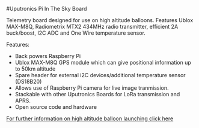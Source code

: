 <!--
---
name: Uputronics Pi In The Sky Board
class: board
type: gps,Radio
formfactor: HAT
manufacturer: Uputronics
description: Radio telemetry board for Raspberry Pi
url: http://www.pi-in-the-sky.com/
buy: https://store.uputronics.com/index.php?route=product/product&path=62&product_id=52
github: https://github.com/piinthesky
schematic: https://github.com/PiInTheSky/pits-hardware/blob/master/PiInTheSky-Mainboard-v2.4.sch
image: 'uputronics-pits.png'
pincount: 40
eeprom: no
power:
  '1':
  '2':
ground:
  '6':
  '9':
  '14':
  '20':
  '25':
  '30':
  '34':
  '39':
pin:
  '3':
    mode: i2c
  '5':
    mode: i2c
  '8':
    mode: UART/MTX2 TXD
  '10':
    mode: UART
  '38':
    name: PPS
  '7':
    name: ONEWIRE
  '11':
    name: MTX2 ENABLE
  '13':
    name: UBLOX SDA Bit Banged
  '15':
    name: UBLOX SCL Bit Banged
  '35':
    name: WARN LED
  '37':
    name: OK LED
i2c:
  '0x00':
    name: ADC
    device: MAXIM MCP3426
-->
#Uputronics Pi In The Sky Board

Telemetry board designed for use on high altitude balloons. Features Ublox MAX-M8Q, Radiometrix MTX2 434MHz radio transmitter, efficient 2A buck/boost, I2C ADC and One Wire temperature sensor.

Features: 

* Back powers Raspberry Pi 
* Ublox MAX-M8Q GPS module which can give positional information up to 50km altitude
* Spare header for external i2C devices/additional temperature sensor (DS18B20)
* Allows use of Raspberry Pi camera for live image tranmission.
* Stackable with other Uputronics Boards for LoRa transmission and APRS.
* Open source code and hardware

<a href="http://www.daveakerman.com/?p=1732">For further information on high altitude balloon launching click here</a>
